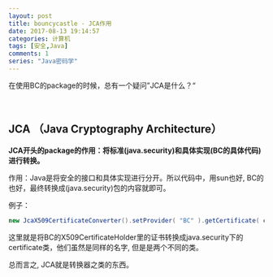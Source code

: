 ```yaml
---
layout: post
title: bouncycastle - JCA作用
date: 2017-08-13 19:14:57
categories: 计算机
tags: [安全,Java] 
comments: 1
series: "Java密码学"
---
```




在使用BC的package的时候，总有一个疑问”JCA是什么？“

<br>

## JCA （Java Cryptography Architecture）

**JCA开头的package的作用：将标准(java.security)和具体实现(BC的具体代码)进行转换。**

作用：Java是将安全的接口和具体实现进行分开。所以代码中，用sun也好, BC的也好，最终转换成(java.security)包的内容就即可。   

例子：

```java
new JcaX509CertificateConverter().setProvider( "BC" ).getCertificate( certificateHolder );
```
这里就是将BC的X509CertificateHolder里的证书转换成java.security下的certificate类，他们虽然是同样的名字, 但是是两个不同的类。


总而言之, JCA就是转换器之类的东西。